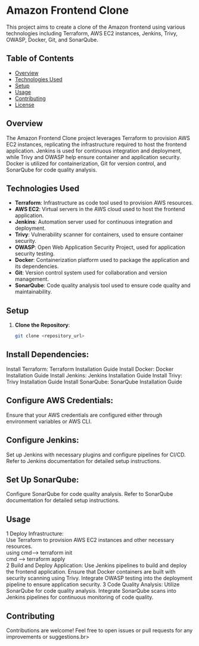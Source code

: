 # Amazon Frontend Clone

This project aims to create a clone of the Amazon frontend using various technologies including Terraform, AWS EC2 instances, Jenkins, Trivy, OWASP, Docker, Git, and SonarQube.

## Table of Contents

- [Overview](#overview)
- [Technologies Used](#technologies-used)
- [Setup](#setup)
- [Usage](#usage)
- [Contributing](#contributing)
- [License](#license)

## Overview

The Amazon Frontend Clone project leverages Terraform to provision AWS EC2 instances, replicating the infrastructure required to host the frontend application. Jenkins is used for continuous integration and deployment, while Trivy and OWASP help ensure container and application security. Docker is utilized for containerization, Git for version control, and SonarQube for code quality analysis.

## Technologies Used

- **Terraform**: Infrastructure as code tool used to provision AWS resources.
- **AWS EC2**: Virtual servers in the AWS cloud used to host the frontend application.
- **Jenkins**: Automation server used for continuous integration and deployment.
- **Trivy**: Vulnerability scanner for containers, used to ensure container security.
- **OWASP**: Open Web Application Security Project, used for application security testing.
- **Docker**: Containerization platform used to package the application and its dependencies.
- **Git**: Version control system used for collaboration and version management.
- **SonarQube**: Code quality analysis tool used to ensure code quality and maintainability.

## Setup

1. **Clone the Repository**: 
   ```bash
   git clone <repository_url>

   
## Install Dependencies:
Install Terraform: Terraform Installation Guide
Install Docker: Docker Installation Guide
Install Jenkins: Jenkins Installation Guide
Install Trivy: Trivy Installation Guide
Install SonarQube: SonarQube Installation Guide
## Configure AWS Credentials:
Ensure that your AWS credentials are configured either through environment variables or AWS CLI.
## Configure Jenkins:
Set up Jenkins with necessary plugins and configure pipelines for CI/CD. Refer to Jenkins documentation for detailed setup instructions.
## Set Up SonarQube:
Configure SonarQube for code quality analysis. Refer to SonarQube documentation for detailed setup instructions.
## Usage
 1 Deploy Infrastructure:<br>
Use Terraform to provision AWS EC2 instances and other necessary resources.<br>
 using cmd--> terraform init<br>
 cmd --> terraform apply <br>
 2 Build and Deploy Application:
Use Jenkins pipelines to build and deploy the frontend application.
Ensure that Docker containers are built with security scanning using Trivy.
Integrate OWASP testing into the deployment pipeline to ensure application security.
 3 Code Quality Analysis:
Utilize SonarQube for code quality analysis. Integrate SonarQube scans into Jenkins pipelines for continuous monitoring of code quality.<br>
## Contributing
 Contributions are welcome! Feel free to open issues or pull requests for any improvements or suggestions.br>

